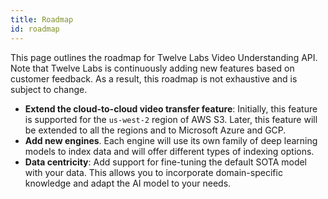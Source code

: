 ```yaml
---
title: Roadmap
id: roadmap
---
```


This page outlines the roadmap for Twelve Labs Video Understanding API. Note that Twelve Labs is continuously adding new features based on customer feedback. As a result, this roadmap is not exhaustive and is subject to change.

- **Extend the cloud-to-cloud video transfer feature**: Initially, this feature is supported for the `us-west-2` region of AWS S3. Later, this feature will be extended to all the regions and to Microsoft Azure and GCP.
- **Add new engines**. Each engine will use its own family of deep learning models to index data and will offer different types of indexing options. 
- **Data centricity**: Add support for fine-tuning the default SOTA model with your data. This allows you to incorporate domain-specific knowledge and adapt the AI model to your needs.